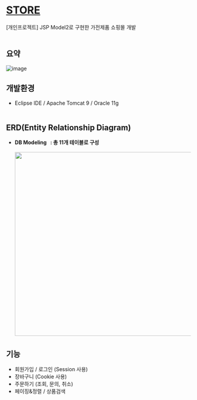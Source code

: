 # [STORE](http://woong-store.com)
[개인프로젝트] JSP Model2로 구현한 가전제품 쇼핑몰 개발<br><br>

## 요약
![image](https://user-images.githubusercontent.com/98741141/152644288-59b2ced1-59d4-41be-a03f-1ee822b0ea3e.png)<br>

## 개발환경
 - Eclipse IDE / Apache Tomcat 9 / Oracle 11g <br><br>

## ERD(Entity Relationship Diagram)
- **DB Modeling &nbsp; : 총 11개 테이블로 구성**<br><br>
<img src="https://user-images.githubusercontent.com/98741141/152640482-c9ca0e64-be88-4926-b672-6462780e1147.JPG" style="width: 800px; height: 500px;"><br>

## 기능
 - 회원가입 / 로그인 (Session 사용)<br>
 - 장바구니 (Cookie 사용)<br>
 - 주문하기 (조회, 문의, 취소)<br>
 - 페이징&정렬 / 상품검색<br>
